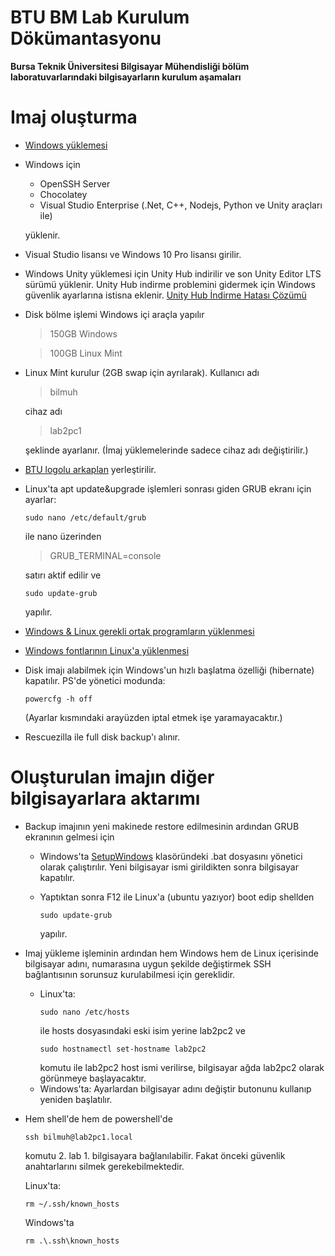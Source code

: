 
# BTU BM Lab Kurulum Dökümantasyonu
**Bursa Teknik Üniversitesi Bilgisayar Mühendisliği bölüm laboratuvarlarındaki bilgisayarların kurulum aşamaları**

# Imaj oluşturma

- [Windows yüklemesi](WindowsYuklemesi.md)

- Windows için

	- OpenSSH Server
	- Chocolatey
	- Visual Studio Enterprise (.Net, C++, Nodejs, Python ve Unity araçları ile)
	
	yüklenir.

- Visual Studio lisansı ve Windows 10 Pro lisansı girilir.

- Windows Unity yüklemesi için Unity Hub indirilir ve son Unity Editor LTS sürümü yüklenir. Unity Hub indirme problemini gidermek için Windows güvenlik ayarlarına istisna eklenir. [Unity Hub İndirme Hatası Çözümü](UnityHubFix.md)

- Disk bölme işlemi Windows içi araçla yapılır

	 > 150GB Windows

	 > 100GB Linux Mint

- Linux Mint kurulur (2GB swap için ayrılarak).
	Kullanıcı adı

	> bilmuh

	cihaz adı

	> lab2pc1

	şeklinde ayarlanır. (İmaj yüklemelerinde sadece cihaz adı değiştirilir.)

- [BTU logolu arkaplan](btu.png) yerleştirilir.

- Linux'ta apt update&upgrade işlemleri sonrası giden GRUB ekranı için ayarlar:

	```
	sudo nano /etc/default/grub
	```

	ile nano üzerinden

	> GRUB_TERMINAL=console

	satırı aktif edilir ve

	```
	sudo update-grub
	```

	yapılır.

- [Windows & Linux gerekli ortak programların yüklenmesi](OrtakProgramlar.md)

- [Windows fontlarının Linux'a yüklenmesi](Fontlar.md)

- Disk imajı alabilmek için Windows'un hızlı başlatma özelliği (hibernate) kapatılır. PS'de yönetici modunda:

	 ```
	 powercfg -h off
	 ```

 	(Ayarlar kısmındaki arayüzden iptal etmek işe yaramayacaktır.)

- Rescuezilla ile full disk backup'ı alınır.







# Oluşturulan imajın diğer bilgisayarlara aktarımı

- Backup imajının yeni makinede restore edilmesinin ardından GRUB ekranının gelmesi için
   
	 - Windows'ta [SetupWindows](SetupWindows) klasöründeki .bat dosyasını yönetici olarak çalıştırılır. Yeni bilgisayar ismi girildikten sonra bilgisayar kapatılır.

	- Yaptıktan sonra F12 ile Linux'a (ubuntu yazıyor) boot edip shellden
	
		```
		sudo update-grub
		```
		yapılır.

   
- Imaj yükleme işleminin ardından hem Windows hem de Linux içerisinde
 bilgisayar adını, numarasına uygun şekilde değiştirmek SSH
 bağlantısının sorunsuz kurulabilmesi için gereklidir.
	- Linux'ta:
		```
		sudo nano /etc/hosts
		```
		ile hosts dosyasındaki eski isim yerine lab2pc2 ve
		```
		sudo hostnamectl set-hostname lab2pc2
		```
		komutu ile lab2pc2 host ismi verilirse, bilgisayar ağda lab2pc2 olarak görünmeye başlayacaktır.
	- Windows'ta:
		Ayarlardan bilgisayar adını değiştir butonunu kullanıp yeniden başlatılır.

- Hem shell'de hem de powershell'de
	```
	ssh bilmuh@lab2pc1.local
	```
	komutu 2. lab 1. bilgisayara bağlanılabilir. Fakat önceki güvenlik anahtarlarını silmek gerekebilmektedir.
  
	Linux'ta:

	```
	rm ~/.ssh/known_hosts
	```

	Windows'ta

	```
	rm .\.ssh\known_hosts
	```

   


